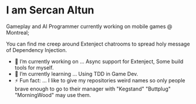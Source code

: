 # I am Sercan Altun
Gameplay and AI Programmer currently working on mobile games @ Montreal;

You can find me creep around Extenject chatrooms to spread holy message of Dependency Injection. 

- 🔭 I’m currently working on ... Async support for Extenject, Some build tools for myself.
- 🌱 I’m currently learning ... Using TDD in Game Dev.
- ⚡ Fun fact: ... I like to give my repositories weird names so only people brave enough to go to their manager with "Kegstand" "Buttplug" "MorningWood" may use them.

<!--
**altunsercan/altunsercan** is a ✨ _special_ ✨ repository because its `README.md` (this file) appears on your GitHub profile.

Here are some ideas to get you started:
- 🔭 I’m currently working on ...
- 🌱 I’m currently learning ...
- 👯 I’m looking to collaborate on ...
- 🤔 I’m looking for help with ...
- 💬 Ask me about ...
- 📫 How to reach me: ...
- 😄 Pronouns: ...
- ⚡ Fun fact: ...
-->
